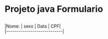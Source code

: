 # Projeto java Formulario


##

|Nome:  |  sexo  | Data | CPF|      
|----------------------------|



